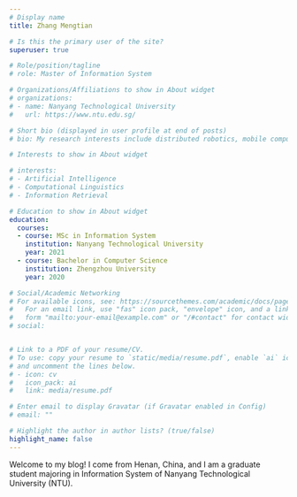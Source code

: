 ```yaml
---
# Display name
title: Zhang Mengtian

# Is this the primary user of the site?
superuser: true

# Role/position/tagline
# role: Master of Information System

# Organizations/Affiliations to show in About widget
# organizations:
# - name: Nanyang Technological University
#   url: https://www.ntu.edu.sg/

# Short bio (displayed in user profile at end of posts)
# bio: My research interests include distributed robotics, mobile computing and programmable matter.

# Interests to show in About widget

# interests:
# - Artificial Intelligence
# - Computational Linguistics
# - Information Retrieval

# Education to show in About widget
education:
  courses:
  - course: MSc in Information System
    institution: Nanyang Technological University
    year: 2021
  - course: Bachelor in Computer Science
    institution: Zhengzhou University
    year: 2020

# Social/Academic Networking
# For available icons, see: https://sourcethemes.com/academic/docs/page-builder/#icons
#   For an email link, use "fas" icon pack, "envelope" icon, and a link in the
#   form "mailto:your-email@example.com" or "/#contact" for contact widget.
# social:


# Link to a PDF of your resume/CV.
# To use: copy your resume to `static/media/resume.pdf`, enable `ai` icons in `params.toml`, 
# and uncomment the lines below.
# - icon: cv
#   icon_pack: ai
#   link: media/resume.pdf

# Enter email to display Gravatar (if Gravatar enabled in Config)
# email: ""

# Highlight the author in author lists? (true/false)
highlight_name: false
---
```

  Welcome to my blog! I come from Henan, China, and I am a graduate student majoring in Information System of Nanyang Technological University (NTU).
